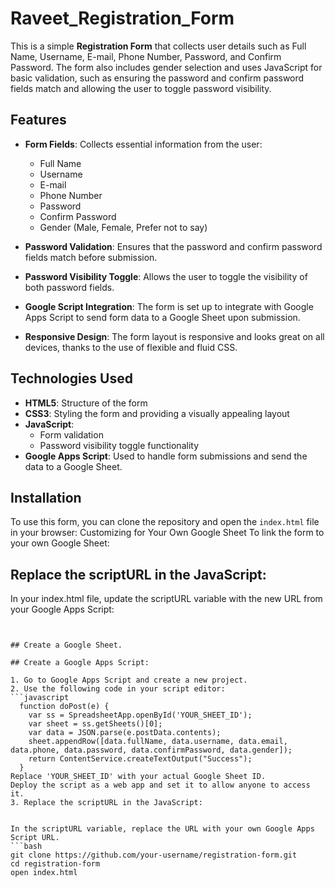 # Raveet_Registration_Form

This is a simple **Registration Form** that collects user details such as Full Name, Username, E-mail, Phone Number, Password, and Confirm Password. The form also includes gender selection and uses JavaScript for basic validation, such as ensuring the password and confirm password fields match and allowing the user to toggle password visibility.

## Features

- **Form Fields**: Collects essential information from the user:
  - Full Name
  - Username
  - E-mail
  - Phone Number
  - Password
  - Confirm Password
  - Gender (Male, Female, Prefer not to say)
  
- **Password Validation**: Ensures that the password and confirm password fields match before submission.

- **Password Visibility Toggle**: Allows the user to toggle the visibility of both password fields.

- **Google Script Integration**: The form is set up to integrate with Google Apps Script to send form data to a Google Sheet upon submission.

- **Responsive Design**: The form layout is responsive and looks great on all devices, thanks to the use of flexible and fluid CSS.

## Technologies Used

- **HTML5**: Structure of the form
- **CSS3**: Styling the form and providing a visually appealing layout
- **JavaScript**: 
  - Form validation
  - Password visibility toggle functionality
- **Google Apps Script**: Used to handle form submissions and send the data to a Google Sheet.

## Installation

To use this form, you can clone the repository and open the `index.html` file in your browser:
Customizing for Your Own Google Sheet
To link the form to your own Google Sheet:

## Replace the scriptURL in the JavaScript:

In your index.html file, update the scriptURL variable with the new URL from your Google Apps Script:
 ```const scriptURL = 'YOUR_GOOGLE_APPS_SCRIPT_URL';


## Create a Google Sheet.

## Create a Google Apps Script:

1. Go to Google Apps Script and create a new project.
2. Use the following code in your script editor:
 ```javascript
   function doPost(e) {
     var ss = SpreadsheetApp.openById('YOUR_SHEET_ID');
     var sheet = ss.getSheets()[0];
     var data = JSON.parse(e.postData.contents);
     sheet.appendRow([data.fullName, data.username, data.email, data.phone, data.password, data.confirmPassword, data.gender]);
     return ContentService.createTextOutput("Success");
   }
Replace 'YOUR_SHEET_ID' with your actual Google Sheet ID.
Deploy the script as a web app and set it to allow anyone to access it.
3. Replace the scriptURL in the JavaScript:


In the scriptURL variable, replace the URL with your own Google Apps Script URL.
```bash
git clone https://github.com/your-username/registration-form.git
cd registration-form
open index.html
